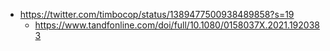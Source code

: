   - https://twitter.com/timbocop/status/1389477500938489858?s=19
      - https://www.tandfonline.com/doi/full/10.1080/0158037X.2021.1920383